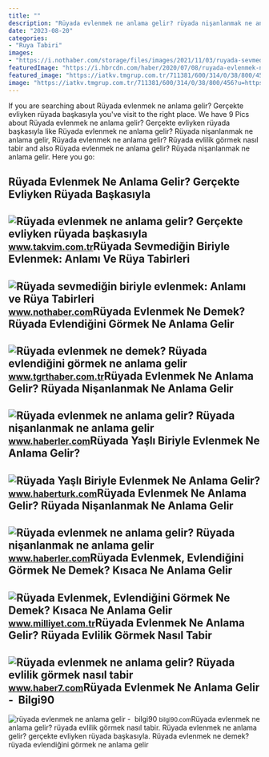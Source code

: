 ```yaml
---
title: ""
description: "Rüyada evlenmek ne anlama gelir? rüyada nişanlanmak ne anlama gelir"
date: "2023-08-20"
categories:
- "Ruya Tabiri"
images:
- "https://i.nothaber.com/storage/files/images/2021/11/03/ruyada-sevmedigin-birini-dovmek-618253f092741.jpg"
featuredImage: "https://i.hbrcdn.com/haber/2020/07/08/ruyada-evlenmek-ne-anlama-gelir-ruyada-12707652_2731_amp.jpg"
featured_image: "https://iatkv.tmgrup.com.tr/711381/600/314/0/38/800/456?u=https:%2f%2fitkv.tmgrup.com.tr%2falbum%2f2021%2f12%2f29%2f1640807509719.jpg"
image: "https://iatkv.tmgrup.com.tr/711381/600/314/0/38/800/456?u=https:%2f%2fitkv.tmgrup.com.tr%2falbum%2f2021%2f12%2f29%2f1640807509719.jpg"
---
```


If you are searching about Rüyada evlenmek ne anlama gelir? Gerçekte evliyken rüyada başkasıyla you've visit to the right place. We have 9 Pics about Rüyada evlenmek ne anlama gelir? Gerçekte evliyken rüyada başkasıyla like Rüyada evlenmek ne anlama gelir? Rüyada nişanlanmak ne anlama gelir, Rüyada evlenmek ne anlama gelir? Rüyada evlilik görmek nasıl tabir and also Rüyada evlenmek ne anlama gelir? Rüyada nişanlanmak ne anlama gelir. Here you go:

Rüyada Evlenmek Ne Anlama Gelir? Gerçekte Evliyken Rüyada Başkasıyla
--------------------------------------------------------------------

 ![Rüyada evlenmek ne anlama gelir? Gerçekte evliyken rüyada başkasıyla](https://iatkv.tmgrup.com.tr/711381/600/314/0/38/800/456?u=https:%2f%2fitkv.tmgrup.com.tr%2falbum%2f2021%2f12%2f29%2f1640807509719.jpg) <small>www.takvim.com.tr</small>Rüyada Sevmediğin Biriyle Evlenmek: Anlamı Ve Rüya Tabirleri
------------------------------------------------------------

 ![Rüyada sevmediğin biriyle evlenmek: Anlamı ve Rüya Tabirleri](https://i.nothaber.com/storage/files/images/2021/11/03/ruyada-sevmedigin-birini-dovmek-618253f092741.jpg) <small>www.nothaber.com</small>Rüyada Evlenmek Ne Demek? Rüyada Evlendiğini Görmek Ne Anlama Gelir
-------------------------------------------------------------------

 ![Rüyada evlenmek ne demek? Rüyada evlendiğini görmek ne anlama gelir](https://icdn.tgrthaber.com.tr/crop/850x478/images/haberler/2021_11/xbuyuk/ruyada-evlenmek-ne-demek-ruyada-evlendigini-gormek-ne-anlama-gelir-ruyada-evlend-1636466774.jpg) <small>www.tgrthaber.com.tr</small>Rüyada Evlenmek Ne Anlama Gelir? Rüyada Nişanlanmak Ne Anlama Gelir
-------------------------------------------------------------------

 ![Rüyada evlenmek ne anlama gelir? Rüyada nişanlanmak ne anlama gelir](https://i.hbrcdn.com/haber/2019/12/11/ruyada-evlenmek-ne-anlama-gelir-ruyada-12707652_6694_m.jpg) <small>www.haberler.com</small>Rüyada Yaşlı Biriyle Evlenmek Ne Anlama Gelir?
----------------------------------------------

 ![Rüyada Yaşlı Biriyle Evlenmek Ne Anlama Gelir?](https://im.haberturk.com/l/2023/09/30/ver1696081702/3625840/jpg/1200x628) <small>www.haberturk.com</small>Rüyada Evlenmek Ne Anlama Gelir? Rüyada Nişanlanmak Ne Anlama Gelir
-------------------------------------------------------------------

 ![Rüyada evlenmek ne anlama gelir? Rüyada nişanlanmak ne anlama gelir](https://i.hbrcdn.com/haber/2020/07/08/ruyada-evlenmek-ne-anlama-gelir-ruyada-12707652_2731_amp.jpg) <small>www.haberler.com</small>Rüyada Evlenmek, Evlendiğini Görmek Ne Demek? Kısaca Ne Anlama Gelir
--------------------------------------------------------------------

 ![Rüyada Evlenmek, Evlendiğini Görmek Ne Demek? Kısaca Ne Anlama Gelir](https://i2.milimaj.com/i/milliyet/75/0x0/61a8860f86b24a1114655f27.jpg) <small>www.milliyet.com.tr</small>Rüyada Evlenmek Ne Anlama Gelir? Rüyada Evlilik Görmek Nasıl Tabir
------------------------------------------------------------------

 ![Rüyada evlenmek ne anlama gelir? Rüyada evlilik görmek nasıl tabir](https://i20.haber7.net/resize/1280x720/haber/haber7/photos/2017/44/ruyada_evlenmek_ne_anlama_gelir_ruyada_evlilik_gormek_nasil_tabir_edilir_1509374227_9391.jpg) <small>www.haber7.com</small>Rüyada Evlenmek Ne Anlama Gelir - ️ Bilgi90
-------------------------------------------

 ![rüyada evlenmek ne anlama gelir - ️ bilgi90](https://www.diyadinnet.com/d/ruya/ruyada-evlenmek-ne-anlama-gelir-2346.jpg) <small>bilgi90.com</small>Rüyada evlenmek ne anlama gelir? rüyada evlilik görmek nasıl tabir. Rüyada evlenmek ne anlama gelir? gerçekte evliyken rüyada başkasıyla. Rüyada evlenmek ne demek? rüyada evlendiğini görmek ne anlama gelir
